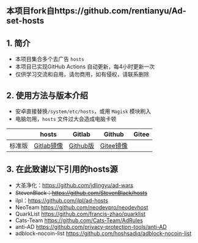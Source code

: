 
## 本项目fork自https://github.com/rentianyu/Ad-set-hosts

## 1. 简介

- 本项目集合多个去广告 `hosts`
- 本项目已实现GitHub Actions 自动更新，每4小时更新一次
- 仅供学习交流和自用，请勿商用，如有侵权，请联系删除

## 2. 使用方法与版本介绍

- 安卓直接替换`/system/etc/hosts`，或用 `Magisk` 模块刷入
- 电脑勿用，`hosts` 文件过大会造成电脑卡顿


|        | hosts                                                        |  Gitlab | Github | Gitee
| ------ | ------------------------------------------------------------ |-|-|-|
| 标准版 | [Gitlab镜像](https://gitlab.com/rainmor/Adhosts-block/-/raw/master/hosts) | [Github版](https://raw.githubusercontent.com/shiqianwei0508/Adhosts-block/master/hosts) | [Gitee镜像](https://gitee.com/fish_cat/Adhosts-block/raw/master/hosts) | 

## 3. 在此致谢以下引用的hosts源

- 大圣净化：https://github.com/jdlingyu/ad-wars 
- ~~StevenBlack：https://github.com/StevenBlack/hosts~~   
- ilpl：https://github.com/ilpl/ad-hosts
- NeoTeam https://github.com/neodevpro/neodevhost
- QuarkList https://github.com/francis-zhao/quarklist
- Cats-Team https://github.com/Cats-Team/AdRules
- anti-AD https://github.com/privacy-protection-tools/anti-AD
- adblock-nocoin-list https://github.com/hoshsadiq/adblock-nocoin-list
